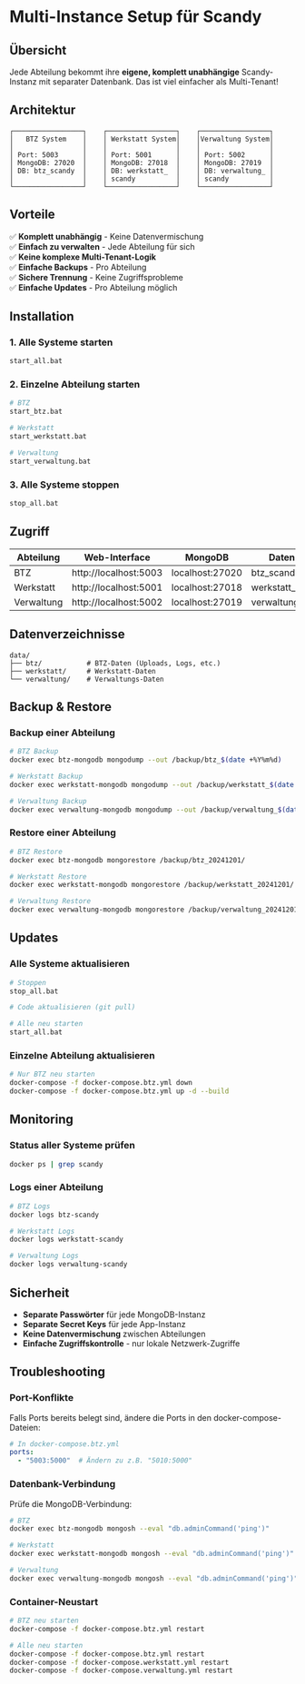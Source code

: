 # Multi-Instance Setup für Scandy

## Übersicht

Jede Abteilung bekommt ihre **eigene, komplett unabhängige** Scandy-Instanz mit separater Datenbank. Das ist viel einfacher als Multi-Tenant!

## Architektur

```
┌─────────────────┐    ┌─────────────────┐    ┌─────────────────┐
│   BTZ System    │    │ Werkstatt System│    │Verwaltung System│
│                 │    │                 │    │                 │
│ Port: 5003      │    │ Port: 5001      │    │ Port: 5002      │
│ MongoDB: 27020  │    │ MongoDB: 27018  │    │ MongoDB: 27019  │
│ DB: btz_scandy  │    │ DB: werkstatt_  │    │ DB: verwaltung_ │
│                 │    │ scandy          │    │ scandy          │
└─────────────────┘    └─────────────────┘    └─────────────────┘
```

## Vorteile

✅ **Komplett unabhängig** - Keine Datenvermischung  
✅ **Einfach zu verwalten** - Jede Abteilung für sich  
✅ **Keine komplexe Multi-Tenant-Logik**  
✅ **Einfache Backups** - Pro Abteilung  
✅ **Sichere Trennung** - Keine Zugriffsprobleme  
✅ **Einfache Updates** - Pro Abteilung möglich  

## Installation

### 1. Alle Systeme starten
```bash
start_all.bat
```

### 2. Einzelne Abteilung starten
```bash
# BTZ
start_btz.bat

# Werkstatt  
start_werkstatt.bat

# Verwaltung
start_verwaltung.bat
```

### 3. Alle Systeme stoppen
```bash
stop_all.bat
```

## Zugriff

| Abteilung | Web-Interface | MongoDB | Datenbank |
|-----------|---------------|---------|-----------|
| BTZ | http://localhost:5003 | localhost:27020 | btz_scandy |
| Werkstatt | http://localhost:5001 | localhost:27018 | werkstatt_scandy |
| Verwaltung | http://localhost:5002 | localhost:27019 | verwaltung_scandy |

## Datenverzeichnisse

```
data/
├── btz/           # BTZ-Daten (Uploads, Logs, etc.)
├── werkstatt/     # Werkstatt-Daten
└── verwaltung/    # Verwaltungs-Daten
```

## Backup & Restore

### Backup einer Abteilung
```bash
# BTZ Backup
docker exec btz-mongodb mongodump --out /backup/btz_$(date +%Y%m%d)

# Werkstatt Backup  
docker exec werkstatt-mongodb mongodump --out /backup/werkstatt_$(date +%Y%m%d)

# Verwaltung Backup
docker exec verwaltung-mongodb mongodump --out /backup/verwaltung_$(date +%Y%m%d)
```

### Restore einer Abteilung
```bash
# BTZ Restore
docker exec btz-mongodb mongorestore /backup/btz_20241201/

# Werkstatt Restore
docker exec werkstatt-mongodb mongorestore /backup/werkstatt_20241201/

# Verwaltung Restore  
docker exec verwaltung-mongodb mongorestore /backup/verwaltung_20241201/
```

## Updates

### Alle Systeme aktualisieren
```bash
# Stoppen
stop_all.bat

# Code aktualisieren (git pull)

# Alle neu starten
start_all.bat
```

### Einzelne Abteilung aktualisieren
```bash
# Nur BTZ neu starten
docker-compose -f docker-compose.btz.yml down
docker-compose -f docker-compose.btz.yml up -d --build
```

## Monitoring

### Status aller Systeme prüfen
```bash
docker ps | grep scandy
```

### Logs einer Abteilung
```bash
# BTZ Logs
docker logs btz-scandy

# Werkstatt Logs
docker logs werkstatt-scandy

# Verwaltung Logs
docker logs verwaltung-scandy
```

## Sicherheit

- **Separate Passwörter** für jede MongoDB-Instanz
- **Separate Secret Keys** für jede App-Instanz
- **Keine Datenvermischung** zwischen Abteilungen
- **Einfache Zugriffskontrolle** - nur lokale Netzwerk-Zugriffe

## Troubleshooting

### Port-Konflikte
Falls Ports bereits belegt sind, ändere die Ports in den docker-compose-Dateien:

```yaml
# In docker-compose.btz.yml
ports:
  - "5003:5000"  # Ändern zu z.B. "5010:5000"
```

### Datenbank-Verbindung
Prüfe die MongoDB-Verbindung:
```bash
# BTZ
docker exec btz-mongodb mongosh --eval "db.adminCommand('ping')"

# Werkstatt
docker exec werkstatt-mongodb mongosh --eval "db.adminCommand('ping')"

# Verwaltung
docker exec verwaltung-mongodb mongosh --eval "db.adminCommand('ping')"
```

### Container-Neustart
```bash
# BTZ neu starten
docker-compose -f docker-compose.btz.yml restart

# Alle neu starten
docker-compose -f docker-compose.btz.yml restart
docker-compose -f docker-compose.werkstatt.yml restart  
docker-compose -f docker-compose.verwaltung.yml restart
``` 